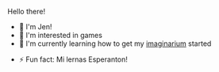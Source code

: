 Hello there!

- 👋 I'm Jen!
- 👀 I'm interested in games
- 🌱 I'm currently learning how to get my [imaginarium](https://jen-drakoj.github.io/) started
<!-- - 📫 How to reach me ... -->
- ⚡ Fun fact: Mi lernas Esperanton!

<!---
jen-drakoj/jen-drakoj is a ✨ special ✨ repository because its `README.md` (this file) appears on your GitHub profile.
You can click the Preview link to take a look at your changes.
--->
